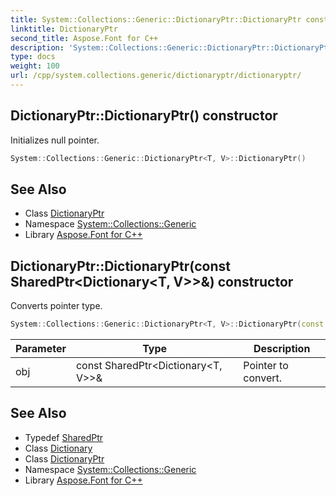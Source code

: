 ```yaml
---
title: System::Collections::Generic::DictionaryPtr::DictionaryPtr constructor
linktitle: DictionaryPtr
second_title: Aspose.Font for C++
description: 'System::Collections::Generic::DictionaryPtr::DictionaryPtr constructor. Initializes null pointer in C++.'
type: docs
weight: 100
url: /cpp/system.collections.generic/dictionaryptr/dictionaryptr/
---
```

## DictionaryPtr::DictionaryPtr() constructor


Initializes null pointer.

```cpp
System::Collections::Generic::DictionaryPtr<T, V>::DictionaryPtr()
```

## See Also

* Class [DictionaryPtr](../)
* Namespace [System::Collections::Generic](../../)
* Library [Aspose.Font for C++](../../../)
## DictionaryPtr::DictionaryPtr(const SharedPtr\<Dictionary\<T, V\>\>\&) constructor


Converts pointer type.

```cpp
System::Collections::Generic::DictionaryPtr<T, V>::DictionaryPtr(const SharedPtr<Dictionary<T, V>> &obj)
```


| Parameter | Type | Description |
| --- | --- | --- |
| obj | const SharedPtr\<Dictionary\<T, V\>\>\& | Pointer to convert. |

## See Also

* Typedef [SharedPtr](../../../system/sharedptr/)
* Class [Dictionary](../../dictionary/)
* Class [DictionaryPtr](../)
* Namespace [System::Collections::Generic](../../)
* Library [Aspose.Font for C++](../../../)
